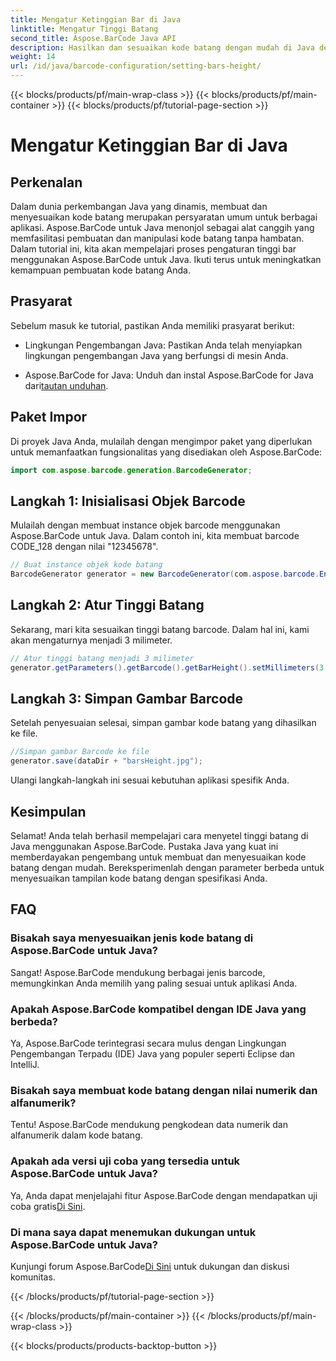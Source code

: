 ```yaml
---
title: Mengatur Ketinggian Bar di Java
linktitle: Mengatur Tinggi Batang
second_title: Aspose.BarCode Java API
description: Hasilkan dan sesuaikan kode batang dengan mudah di Java dengan Aspose.BarCode. Tetapkan tinggi bilah, pilih jenis, dan tingkatkan kemampuan aplikasi Anda.
weight: 14
url: /id/java/barcode-configuration/setting-bars-height/
---
```


{{< blocks/products/pf/main-wrap-class >}}
{{< blocks/products/pf/main-container >}}
{{< blocks/products/pf/tutorial-page-section >}}

# Mengatur Ketinggian Bar di Java


## Perkenalan

Dalam dunia perkembangan Java yang dinamis, membuat dan menyesuaikan kode batang merupakan persyaratan umum untuk berbagai aplikasi. Aspose.BarCode untuk Java menonjol sebagai alat canggih yang memfasilitasi pembuatan dan manipulasi kode batang tanpa hambatan. Dalam tutorial ini, kita akan mempelajari proses pengaturan tinggi bar menggunakan Aspose.BarCode untuk Java. Ikuti terus untuk meningkatkan kemampuan pembuatan kode batang Anda.

## Prasyarat

Sebelum masuk ke tutorial, pastikan Anda memiliki prasyarat berikut:

- Lingkungan Pengembangan Java: Pastikan Anda telah menyiapkan lingkungan pengembangan Java yang berfungsi di mesin Anda.

-  Aspose.BarCode for Java: Unduh dan instal Aspose.BarCode for Java dari[tautan unduhan](https://releases.aspose.com/barcode/java/).

## Paket Impor

Di proyek Java Anda, mulailah dengan mengimpor paket yang diperlukan untuk memanfaatkan fungsionalitas yang disediakan oleh Aspose.BarCode:

```java
import com.aspose.barcode.generation.BarcodeGenerator;
```

## Langkah 1: Inisialisasi Objek Barcode

Mulailah dengan membuat instance objek barcode menggunakan Aspose.BarCode untuk Java. Dalam contoh ini, kita membuat barcode CODE_128 dengan nilai "12345678".

```java
// Buat instance objek kode batang
BarcodeGenerator generator = new BarcodeGenerator(com.aspose.barcode.EncodeTypes.CODE_128, "12345678");
```

## Langkah 2: Atur Tinggi Batang

Sekarang, mari kita sesuaikan tinggi batang barcode. Dalam hal ini, kami akan mengaturnya menjadi 3 milimeter.

```java
// Atur tinggi batang menjadi 3 milimeter
generator.getParameters().getBarcode().getBarHeight().setMillimeters(3.0f);
```

## Langkah 3: Simpan Gambar Barcode

Setelah penyesuaian selesai, simpan gambar kode batang yang dihasilkan ke file.

```java
//Simpan gambar Barcode ke file
generator.save(dataDir + "barsHeight.jpg");
```

Ulangi langkah-langkah ini sesuai kebutuhan aplikasi spesifik Anda.

## Kesimpulan

Selamat! Anda telah berhasil mempelajari cara menyetel tinggi batang di Java menggunakan Aspose.BarCode. Pustaka Java yang kuat ini memberdayakan pengembang untuk membuat dan menyesuaikan kode batang dengan mudah. Bereksperimenlah dengan parameter berbeda untuk menyesuaikan tampilan kode batang dengan spesifikasi Anda.

## FAQ

### Bisakah saya menyesuaikan jenis kode batang di Aspose.BarCode untuk Java?
Sangat! Aspose.BarCode mendukung berbagai jenis barcode, memungkinkan Anda memilih yang paling sesuai untuk aplikasi Anda.

### Apakah Aspose.BarCode kompatibel dengan IDE Java yang berbeda?
Ya, Aspose.BarCode terintegrasi secara mulus dengan Lingkungan Pengembangan Terpadu (IDE) Java yang populer seperti Eclipse dan IntelliJ.

### Bisakah saya membuat kode batang dengan nilai numerik dan alfanumerik?
Tentu! Aspose.BarCode mendukung pengkodean data numerik dan alfanumerik dalam kode batang.

### Apakah ada versi uji coba yang tersedia untuk Aspose.BarCode untuk Java?
 Ya, Anda dapat menjelajahi fitur Aspose.BarCode dengan mendapatkan uji coba gratis[Di Sini](https://releases.aspose.com/).

### Di mana saya dapat menemukan dukungan untuk Aspose.BarCode untuk Java?
 Kunjungi forum Aspose.BarCode[Di Sini](https://forum.aspose.com/c/barcode/13) untuk dukungan dan diskusi komunitas.


{{< /blocks/products/pf/tutorial-page-section >}}

{{< /blocks/products/pf/main-container >}}
{{< /blocks/products/pf/main-wrap-class >}}

{{< blocks/products/products-backtop-button >}}
